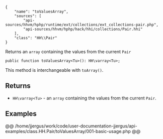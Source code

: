 ``` yamlmeta
{
    "name": "toValuesArray",
    "sources": [
        "api-sources/hhvm/hphp/runtime/ext/collections/ext_collections-pair.php",
        "api-sources/hhvm/hphp/hack/hhi/collections/Pair.hhi"
    ],
    "class": "HH\\Pair"
}
```




Returns an ` array ` containing the values from the current `` Pair ``




``` Hack
public function toValuesArray<Tu>(): HH\varray<Tu>;
```




This method is interchangeable with ` toArray() `.




## Returns




+ ` HH\varray<Tu> ` - an `` array `` containing the values from the current ``` Pair ```.




## Examples










@@ /home/jjergus/work/code/user-documentation-jjergus/api-examples/class.HH.Pair/toValuesArray/001-basic-usage.php @@
<!-- HHAPIDOC -->
